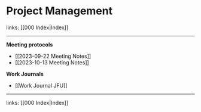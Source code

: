 # Project Management

links: [[000 Index|Index]]

---

**Meeting protocols**

- [[2023-09-22 Meeting Notes]]
- [[2023-10-13 Meeting Notes]]

**Work Journals**

- [[Work Journal JFU]]

---
links: [[000 Index|Index]]